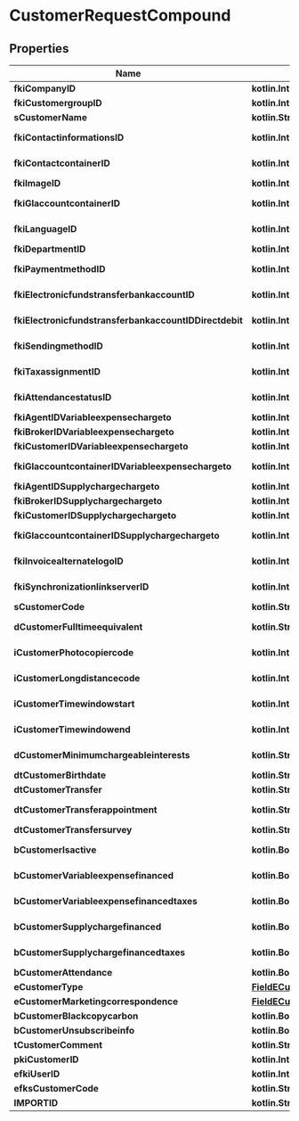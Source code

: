 
# CustomerRequestCompound

## Properties
| Name | Type | Description | Notes |
| ------------ | ------------- | ------------- | ------------- |
| **fkiCompanyID** | **kotlin.Int** | The unique ID of the Company |  |
| **fkiCustomergroupID** | **kotlin.Int** | The unique ID of the Customergroup |  |
| **sCustomerName** | **kotlin.String** | The name of the Customer |  |
| **fkiContactinformationsID** | **kotlin.Int** | The unique ID of the Contactinformations |  |
| **fkiContactcontainerID** | **kotlin.Int** | The unique ID of the Contactcontainer |  |
| **fkiImageID** | **kotlin.Int** | The unique ID of the Image |  |
| **fkiGlaccountcontainerID** | **kotlin.Int** | The unique ID of the Glaccountcontainer |  |
| **fkiLanguageID** | **kotlin.Int** | The unique ID of the Language.  Valid values:  |Value|Description| |-|-| |1|French| |2|English| |  |
| **fkiDepartmentID** | **kotlin.Int** | The unique ID of the Department |  |
| **fkiPaymentmethodID** | **kotlin.Int** | The unique ID of the Paymentmethod |  |
| **fkiElectronicfundstransferbankaccountID** | **kotlin.Int** | The unique ID of the Electronicfundstransferbankaccount |  |
| **fkiElectronicfundstransferbankaccountIDDirectdebit** | **kotlin.Int** | The unique ID of the Electronicfundstransferbankaccount |  |
| **fkiSendingmethodID** | **kotlin.Int** | The unique ID of the Sendingmethod |  |
| **fkiTaxassignmentID** | **kotlin.Int** | The unique ID of the Taxassignment.  Valid values:  |Value|Description| |-|-| |1|No tax| |2|GST| |3|HST (ON)| |4|HST (NB)| |5|HST (NS)| |6|HST (NL)| |7|HST (PE)| |8|GST + QST (QC)| |9|GST + QST (QC) Non-Recoverable| |10|GST + PST (BC)| |11|GST + PST (SK)| |12|GST + RST (MB)| |13|GST + PST (BC) Non-Recoverable| |14|GST + PST (SK) Non-Recoverable| |15|GST + RST (MB) Non-Recoverable| |  |
| **fkiAttendancestatusID** | **kotlin.Int** | The unique ID of the Attendancestatus |  |
| **fkiAgentIDVariableexpensechargeto** | **kotlin.Int** | The unique ID of the Agent. |  |
| **fkiBrokerIDVariableexpensechargeto** | **kotlin.Int** | The unique ID of the Broker. |  |
| **fkiCustomerIDVariableexpensechargeto** | **kotlin.Int** | The unique ID of the Customer. |  |
| **fkiGlaccountcontainerIDVariableexpensechargeto** | **kotlin.Int** | The unique ID of the Glaccountcontainer |  |
| **fkiAgentIDSupplychargechargeto** | **kotlin.Int** | The unique ID of the Agent. |  |
| **fkiBrokerIDSupplychargechargeto** | **kotlin.Int** | The unique ID of the Broker. |  |
| **fkiCustomerIDSupplychargechargeto** | **kotlin.Int** | The unique ID of the Customer. |  |
| **fkiGlaccountcontainerIDSupplychargechargeto** | **kotlin.Int** | The unique ID of the Glaccountcontainer |  |
| **fkiInvoicealternatelogoID** | **kotlin.Int** | The unique ID of the Invoicealternatelogo |  |
| **fkiSynchronizationlinkserverID** | **kotlin.Int** | The unique ID of the Synchronizationlinkserver |  |
| **sCustomerCode** | **kotlin.String** | The code of the Customer |  |
| **dCustomerFulltimeequivalent** | **kotlin.String** | The fulltimeequivalent of the Customer |  |
| **iCustomerPhotocopiercode** | **kotlin.Int** | The photocopiercode of the Customer |  |
| **iCustomerLongdistancecode** | **kotlin.Int** | The longdistancecode of the Customer |  |
| **iCustomerTimewindowstart** | **kotlin.Int** | The timewindowstart of the Customer |  |
| **iCustomerTimewindowend** | **kotlin.Int** | The timewindowend of the Customer |  |
| **dCustomerMinimumchargeableinterests** | **kotlin.String** | The minimumchargeableinterests of the Customer |  |
| **dtCustomerBirthdate** | **kotlin.String** | The birthdate of the Customer |  |
| **dtCustomerTransfer** | **kotlin.String** | The transfer of the Customer |  |
| **dtCustomerTransferappointment** | **kotlin.String** | The transferappointment of the Customer |  |
| **dtCustomerTransfersurvey** | **kotlin.String** | The transfersurvey of the Customer |  |
| **bCustomerIsactive** | **kotlin.Boolean** | Whether the customer is active or not |  |
| **bCustomerVariableexpensefinanced** | **kotlin.Boolean** | Whether if it&#39;s an variableexpensefinanced |  |
| **bCustomerVariableexpensefinancedtaxes** | **kotlin.Boolean** | Whether if it&#39;s an variableexpensefinancedtaxes |  |
| **bCustomerSupplychargefinanced** | **kotlin.Boolean** | Whether if it&#39;s an supplychargefinanced |  |
| **bCustomerSupplychargefinancedtaxes** | **kotlin.Boolean** | Whether if it&#39;s an supplychargefinancedtaxes |  |
| **bCustomerAttendance** | **kotlin.Boolean** | Whether if it&#39;s an attendance |  |
| **eCustomerType** | [**FieldECustomerType**](FieldECustomerType.md) |  |  |
| **eCustomerMarketingcorrespondence** | [**FieldECustomerMarketingcorrespondence**](FieldECustomerMarketingcorrespondence.md) |  |  |
| **bCustomerBlackcopycarbon** | **kotlin.Boolean** | Whether if it&#39;s an blackcopycarbon |  |
| **bCustomerUnsubscribeinfo** | **kotlin.Boolean** | Whether if it&#39;s an unsubscribeinfo |  |
| **tCustomerComment** | **kotlin.String** | The comment of the Customer |  |
| **pkiCustomerID** | **kotlin.Int** | The unique ID of the Customer. |  [optional] |
| **efkiUserID** | **kotlin.Int** | The unique ID of the User |  [optional] |
| **efksCustomerCode** | **kotlin.String** | The code of the Customer |  [optional] |
| **IMPORTID** | **kotlin.String** |  |  [optional] |



